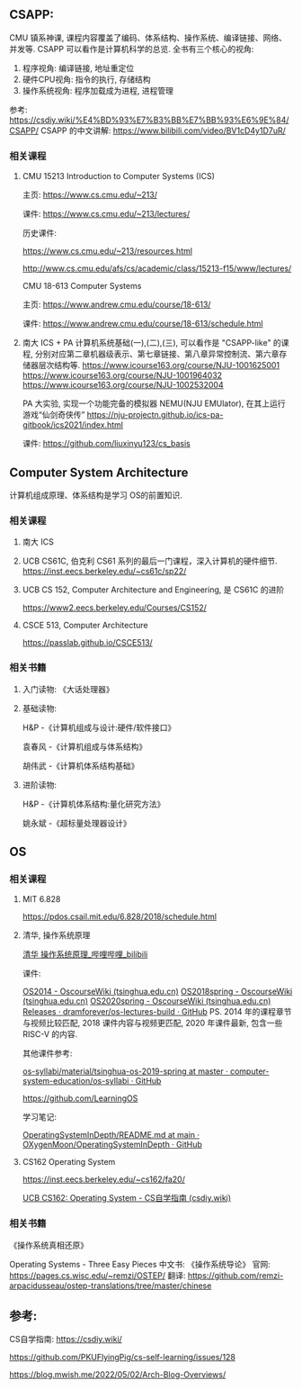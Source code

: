 ## CSAPP:

CMU 镇系神课, 课程内容覆盖了编码、体系结构、操作系统、编译链接、网络、并发等. CSAPP 可以看作是计算机科学的总览.
全书有三个核心的视角:

1. 程序视角: 编译链接, 地址重定位
2. 硬件CPU视角: 指令的执行, 存储结构
3. 操作系统视角: 程序加载成为进程, 进程管理

参考:
https://csdiy.wiki/%E4%BD%93%E7%B3%BB%E7%BB%93%E6%9E%84/CSAPP/
CSAPP 的中文讲解: https://www.bilibili.com/video/BV1cD4y1D7uR/

### 相关课程

1. CMU 15213 Introduction to Computer Systems (ICS)

    主页: https://www.cs.cmu.edu/~213/

    课件: https://www.cs.cmu.edu/~213/lectures/

    历史课件: 

    https://www.cs.cmu.edu/~213/resources.html

    http://www.cs.cmu.edu/afs/cs/academic/class/15213-f15/www/lectures/

    CMU 18-613 Computer Systems

    主页: https://www.andrew.cmu.edu/course/18-613/

    课件: https://www.andrew.cmu.edu/course/18-613/schedule.html

2. 南大 ICS + PA
    计算机系统基础(一),(二),(三), 可以看作是 "CSAPP-like" 的课程, 分别对应第二章机器级表示、第七章链接、第八章异常控制流、第六章存储器层次结构等.
    https://www.icourse163.org/course/NJU-1001625001
    https://www.icourse163.org/course/NJU-1001964032
    https://www.icourse163.org/course/NJU-1002532004

    PA 大实验, 实现一个功能完备的模拟器 NEMU(NJU EMUlator), 在其上运行游戏“仙剑奇侠传”
    https://nju-projectn.github.io/ics-pa-gitbook/ics2021/index.html

    课件:
    https://github.com/liuxinyu123/cs_basis

## Computer System Architecture
计算机组成原理、体系结构是学习 OS的前置知识.

### 相关课程

1. 南大 ICS

2. UCB CS61C, 伯克利 CS61 系列的最后一门课程，深入计算机的硬件细节.
    https://inst.eecs.berkeley.edu/~cs61c/sp22/
  
3. UCB CS 152, Computer Architecture and Engineering, 是 CS61C 的进阶

     https://www2.eecs.berkeley.edu/Courses/CS152/

4. CSCE 513, Computer Architecture

     https://passlab.github.io/CSCE513/

### 相关书籍

1. 入门读物: 《大话处理器》

2. 基础读物: 

   H&P -《计算机组成与设计:硬件/软件接口》

   袁春风 -《计算机组成与体系结构》

   胡伟武 -《计算机体系结构基础》

3. 进阶读物: 

   H&P -《计算机体系结构:量化研究方法》

   姚永斌 -《超标量处理器设计》


## OS

### 相关课程

1. MIT 6.828

   https://pdos.csail.mit.edu/6.828/2018/schedule.html

2. 清华, 操作系统原理

   [清华 操作系统原理_哔哩哔哩_bilibili](https://www.bilibili.com/video/BV1uW411f72n?p=19)

   课件:

   [OS2014 - OscourseWiki (tsinghua.edu.cn)](http://os.cs.tsinghua.edu.cn/oscourse/OS2014#Course_Introduction) 
   [OS2018spring - OscourseWiki (tsinghua.edu.cn)](http://os.cs.tsinghua.edu.cn/oscourse/OS2018spring) 
   [OS2020spring - OscourseWiki (tsinghua.edu.cn)](http://os.cs.tsinghua.edu.cn/oscourse/OS2020spring) [Releases · dramforever/os-lectures-build · GitHub](https://github.com/dramforever/os-lectures-build/releases) 
   PS. 2014 年的课程章节与视频比较匹配, 2018 课件内容与视频更匹配, 2020 年课件最新, 包含一些 RISC-V 的内容.

   其他课件参考:

   [os-syllabi/material/tsinghua-os-2019-spring at master · computer-system-education/os-syllabi · GitHub](https://github.com/computer-system-education/os-syllabi/tree/master/material/tsinghua-os-2019-spring)

   https://github.com/LearningOS

   学习笔记:

   [OperatingSystemInDepth/README.md at main · OXygenMoon/OperatingSystemInDepth · GitHub](https://github.com/OXygenMoon/OperatingSystemInDepth/blob/main/Deep_into_OperatingSystem.md)

3. CS162 Operating System

   https://inst.eecs.berkeley.edu/~cs162/fa20/

   [UCB CS162: Operating System - CS自学指南 (csdiy.wiki)](https://csdiy.wiki/操作系统/CS162/)

### 相关书籍

《操作系统真相还原》

Operating Systems - Three Easy Pieces 中文书: 《操作系统导论》
	官网: https://pages.cs.wisc.edu/~remzi/OSTEP/
	翻译: https://github.com/remzi-arpacidusseau/ostep-translations/tree/master/chinese

## 参考:
CS自学指南:
https://csdiy.wiki/

https://github.com/PKUFlyingPig/cs-self-learning/issues/128

https://blog.mwish.me/2022/05/02/Arch-Blog-Overviews/